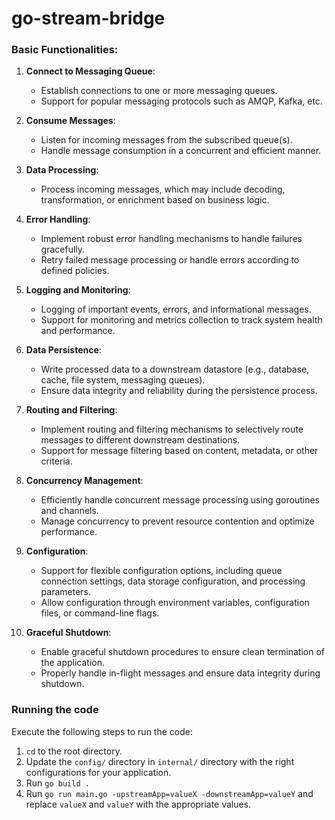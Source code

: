 # go-stream-bridge

### Basic Functionalities:

1. **Connect to Messaging Queue**:
   - Establish connections to one or more messaging queues.
   - Support for popular messaging protocols such as AMQP, Kafka, etc.

2. **Consume Messages**:
   - Listen for incoming messages from the subscribed queue(s).
   - Handle message consumption in a concurrent and efficient manner.

3. **Data Processing**:
   - Process incoming messages, which may include decoding, transformation, or enrichment based on business logic.

4. **Error Handling**:
   - Implement robust error handling mechanisms to handle failures gracefully.
   - Retry failed message processing or handle errors according to defined policies.

5. **Logging and Monitoring**:
   - Logging of important events, errors, and informational messages.
   - Support for monitoring and metrics collection to track system health and performance.

6. **Data Persistence**:
   - Write processed data to a downstream datastore (e.g., database, cache, file system, messaging queues).
   - Ensure data integrity and reliability during the persistence process.

7. **Routing and Filtering**:
   - Implement routing and filtering mechanisms to selectively route messages to different downstream destinations.
   - Support for message filtering based on content, metadata, or other criteria.

8. **Concurrency Management**:
   - Efficiently handle concurrent message processing using goroutines and channels.
   - Manage concurrency to prevent resource contention and optimize performance.

9. **Configuration**:
   - Support for flexible configuration options, including queue connection settings, data storage configuration, and processing parameters.
   - Allow configuration through environment variables, configuration files, or command-line flags.

10. **Graceful Shutdown**:
    - Enable graceful shutdown procedures to ensure clean termination of the application.
    - Properly handle in-flight messages and ensure data integrity during shutdown.

### Running the code

Execute the following steps to run the code:

1. `cd` to the root directory.
2. Update the `config/` directory in `internal/` directory with the right configurations for your application.
3. Run `go build .`
4. Run `go run main.go -upstreamApp=valueX -downstreamApp=valueY` and replace `valueX` and `valueY` with the appropriate values.
